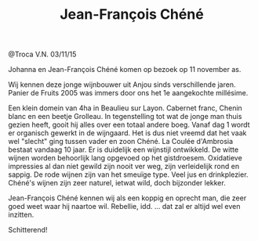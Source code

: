﻿---
title:  Jean-François Chéné
huis:   La Coulée d'Ambrosia
regio:  A.O.C. Anjou
photo:  chene.jpg
layout: wijnhuis 

wijnen:
    - naam: Eureka'12
      ref:   
      app:  Vin de France
      type: Pétillant naturel
      cep:  Chenin blanc
      prijs: €16.25
      
    - naam: Panier de Fruits'13
      ref:   
      app:  Vin de France
      type: Blanc sec
      cep:  Chenin blanc
      prijs: €13.34
    
    - naam: Panier de Fruits'12
      ref:   
      app:  Vin de France
      type: Blanc sec
      cep:  Grolleau noir
      prijs: €27.50
      opm: Magnum (150cl)
      
    - naam: Panier de Fruits'10
      ref:   
      app:  Vin de France
      type: Blanc sec
      cep:  Chenin blanc
      prijs: €13.34
    
    - naam: l'O2 Vigne'09
      ref:   
      app:  Vin de France
      type: Blanc sec oxidatif
      cep:  Chenin blanc
      prijs: €24.17
      
    - naam: Le Boit sans soif'12
      ref:   
      app:  Vin de France
      type: Rouge
      cep:  Grolleau noir
      prijs: €11.34
      opm: the last bottles
    
    - naam: Le Boit sans soif'13
      ref:   
      app:  Vin de France
      type: Rouge
      cep:  Grolleau noir
      prijs: €12.30
       
    - naam: Les Joues Rouges'13
      ref:   
      app:  Vin de France
      type: Rouge
      cep:  Cabernet franc
      prijs: €12.76
          
---
@Troca V.N. 03/11/15

Johanna en Jean-François Chéné komen op bezoek op 11 november as. 

Wij kennen deze jonge wijnbouwer uit Anjou sinds verschillende jaren. Panier de Fruits 2005 was immers door ons het 1e aangekochte millésime.

Een klein domein van 4ha in Beaulieu sur Layon. Cabernet franc, Chenin blanc en een beetje Grolleau.
In tegenstelling tot wat de jonge man thuis gezien heeft, gooit hij alles over een totaal andere boeg. Vanaf dag 1 wordt er organisch gewerkt in de wijngaard.
Het is dus niet vreemd dat het vaak wel "slecht" ging tussen vader en zoon Chéné.
La Coulée d'Ambrosia bestaat vandaag 10 jaar. Er is duidelijk een wijnstijl ontwikkeld. De witte wijnen worden behoorlijk lang opgevoed op het gistdroesem.
Oxidatieve impressies al dan niet gewild zijn nooit ver weg, zijn verleidelijk rond en sappig.
De rode wijnen zijn van het smeuïge type. Veel jus en drinkplezier. Chéné's wijnen zijn zeer naturel, ietwat wild, doch bijzonder lekker.

Jean-François Chéné kennen wij als een koppig en oprecht man, die zeer goed weet waar hij naartoe wil.
Rebellie, idd. ... dat zal er altijd wel even inzitten.

Schitterend!




   



